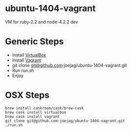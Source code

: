 # ubuntu-1404-vagrant

VM for ruby-2.2 and node-4.2.2 dev

# Generic Steps

* Install [VirtualBox](https://www.virtualbox.org/wiki/Downloads)
* Install [Vagrant](http://www.vagrantup.com/downloads)
* git clone git@github.com:joejag/ubuntu-1404-vagrant.git
* Run run.sh
* Enjoy

# OSX Steps

```
brew install caskroom/cask/brew-cask
brew cask install virtualbox
brew cask install vagrant
git clone git@github.com:joejag/ubuntu-1404-vagrant.git
./run.sh
```
